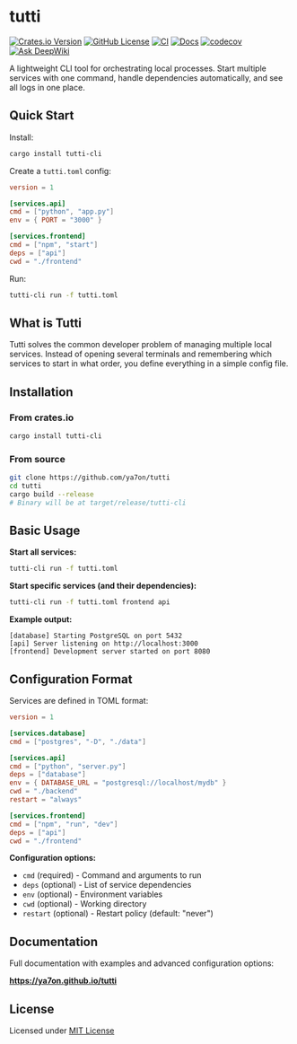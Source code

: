 # tutti

[![Crates.io Version](https://img.shields.io/crates/v/tutti-cli)](https://crates.io/crates/tutti-cli)
[![GitHub License](https://img.shields.io/github/license/ya7on/tutti)](LICENSE)
[![CI](https://github.com/ya7on/tutti/actions/workflows/rust.yml/badge.svg)](https://github.com/ya7on/tutti/actions/workflows/rust.yml)
[![Docs](https://img.shields.io/github/actions/workflow/status/ya7on/tutti/docs.yml?label=docs)](https://ya7on.github.io/tutti)
[![codecov](https://codecov.io/gh/ya7on/tutti/graph/badge.svg?token=UCYX4KOI0F)](https://codecov.io/gh/ya7on/tutti)
[![Ask DeepWiki](https://deepwiki.com/badge.svg)](https://deepwiki.com/ya7on/tutti)

A lightweight CLI tool for orchestrating local processes. Start multiple services with one command, handle dependencies automatically, and see all logs in one place.

## Quick Start

Install:
```bash
cargo install tutti-cli
```

Create a `tutti.toml` config:
```toml
version = 1

[services.api]
cmd = ["python", "app.py"]
env = { PORT = "3000" }

[services.frontend]
cmd = ["npm", "start"]
deps = ["api"]
cwd = "./frontend"
```

Run:
```bash
tutti-cli run -f tutti.toml
```

## What is Tutti

Tutti solves the common developer problem of managing multiple local services. Instead of opening several terminals and remembering which services to start in what order, you define everything in a simple config file.

## Installation

### From crates.io
```bash
cargo install tutti-cli
```

### From source
```bash
git clone https://github.com/ya7on/tutti
cd tutti
cargo build --release
# Binary will be at target/release/tutti-cli
```

## Basic Usage

**Start all services:**
```bash
tutti-cli run -f tutti.toml
```

**Start specific services (and their dependencies):**
```bash
tutti-cli run -f tutti.toml frontend api
```

**Example output:**
```
[database] Starting PostgreSQL on port 5432
[api] Server listening on http://localhost:3000
[frontend] Development server started on port 8080
```

## Configuration Format

Services are defined in TOML format:

```toml
version = 1

[services.database]
cmd = ["postgres", "-D", "./data"]

[services.api]
cmd = ["python", "server.py"]
deps = ["database"]
env = { DATABASE_URL = "postgresql://localhost/mydb" }
cwd = "./backend"
restart = "always"

[services.frontend]
cmd = ["npm", "run", "dev"]
deps = ["api"]
cwd = "./frontend"
```

**Configuration options:**
- `cmd` (required) - Command and arguments to run
- `deps` (optional) - List of service dependencies
- `env` (optional) - Environment variables
- `cwd` (optional) - Working directory
- `restart` (optional) - Restart policy (default: "never")

## Documentation

Full documentation with examples and advanced configuration options:

**https://ya7on.github.io/tutti**

## License

Licensed under [MIT License](LICENSE)
